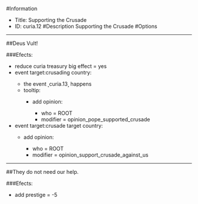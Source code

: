 #Information
 - Title: Supporting the Crusade
 - ID: curia.12
#Description
Supporting the Crusade
#Options

___
##Deus Vult!

###Efects:<ul><li>reduce curia treasury big effect = yes</li><li>event target:crusading country:</li><ul><li>the event ˻curia.13˼ happens</li><li>tooltip:</li><ul><li>add opinion:</li><ul><li>who = ROOT</li><li>modifier = opinion_pope_supported_crusade</li></ul></ul></ul><li>event target:crusade target country:</li><ul><li>add opinion:</li><ul><li>who = ROOT</li><li>modifier = opinion_support_crusade_against_us</li></ul></ul></ul>

___
##They do not need our help.

###Efects:<ul><li>add prestige = -5</li></ul>
